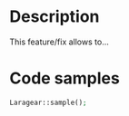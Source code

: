 <!--
Thanks for contributing to this package! We only accept PR to the latest stable version.

If you're pushing a Feature:
- Title it: "[X.x] This new feature"
- Describe what the new feature enables
- Show a small code snippet of the new feature
- Ensure it doesn't break any feature.

If you're pushing a Fix:
- Title it: "[X.x] FIX: The bug name"
- Describe how it fixes in a few words.
- Ensure it doesn't break any feature.

All Pull Requests run with extensive tests for stable and latest versions of PHP and Laravel. 
Ensure your tests pass or your PR may be taken down.

If you're a Sponsor, this PR will have priority.
Not a Sponsor? Become one at https://github.com/sponsors/DarkGhostHunter
-->

# Description

This feature/fix allows to...

# Code samples

```php
Laragear::sample();
```
